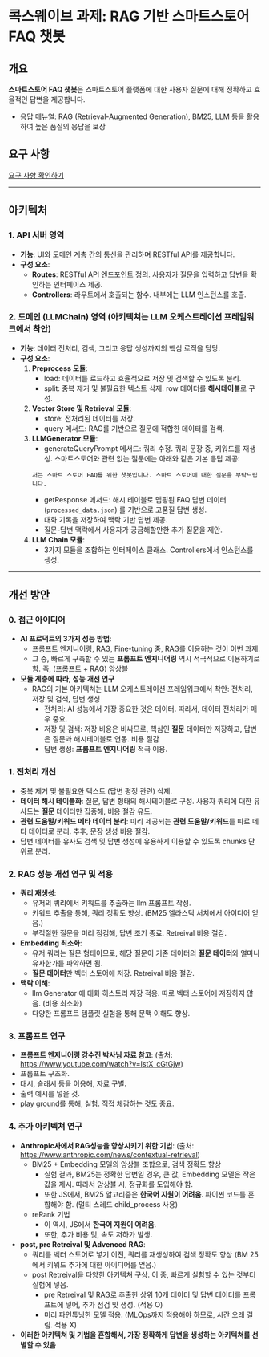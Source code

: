 # 콕스웨이브 과제: RAG 기반 스마트스토어 FAQ 챗봇

## 개요

**스마트스토어 FAQ 챗봇**은 스마트스토어 플랫폼에 대한 사용자 질문에 대해 정확하고 효율적인 답변을 제공합니다.

- 응답 메뉴얼: RAG (Retrieval-Augmented Generation), BM25, LLM 등을 활용하여 높은 품질의 응답을 보장

## 요구 사항

[요구 사항 확인하기](./docs/README.md)

---

## 아키텍처

### 1. API 서버 영역

- **기능**: UI와 도메인 계층 간의 통신을 관리하며 RESTful API를 제공합니다.
- **구성 요소**:
  - **Routes**: RESTful API 엔드포인트 정의. 사용자가 질문을 입력하고 답변을 확인하는 인터페이스 제공.
  - **Controllers**: 라우트에서 호출되는 함수. 내부에는 LLM 인스턴스를 호출.

### 2. 도메인 (LLMChain) 영역 (아키텍쳐는 LLM 오케스트레이션 프레임워크에서 착안)

- **기능**: 데이터 전처리, 검색, 그리고 응답 생성까지의 핵심 로직을 담당.
- **구성 요소**:
  1. **Preprocess 모듈**:
     - load: 데이터를 로드하고 효율적으로 저장 및 검색할 수 있도록 분리.
     - split: 중복 제거 및 불필요한 텍스트 삭제. row 데이터를 **해시테이블**로 구성.
  2. **Vector Store 및 Retrieval 모듈**:
     - store: 전처리된 데이터를 저장.
     - query 메서드: RAG를 기반으로 질문에 적합한 데이터를 검색.
  3. **LLMGenerator 모듈**:
     - generateQueryPrompt 메서드: 쿼리 수정. 쿼리 문장 중, 키워드를 재생성. 스마트스토어와 관련 없는 질문에는 아래와 같은 기본 응답 제공:
      ```
      저는 스마트 스토어 FAQ를 위한 챗봇입니다. 스마트 스토어에 대한 질문을 부탁드립니다.
      ```
     - getResponse 메서드: 해시 테이블로 맵핑된 FAQ 답변 데이터(`processed_data.json`) 를 기반으로 고품질 답변 생성.
     - 대화 기록을 저장하여 맥락 기반 답변 제공.
     - 질문-답변 맥락에서 사용자가 궁금해할만한 추가 질문을 제안.
   4. **LLM Chain 모듈**:
	    - 3가지 모듈을 조합하는 인터페이스 클래스. Controllers에서 인스턴스를 생성.


---

## 개선 방안

### 0. **접근 아이디어**

- **AI 프로덕트의 3가지 성능 방법**:
  - 프롬프트 엔지니어링, RAG, Fine-tuning 중, RAG를 이용하는 것이 이번 과제.
  - 그 중, 빠르게 구축할 수 있는 **프롬프트 엔지니어링** 역시 적극적으로 이용하기로 함. 즉, (프롬프트 + RAG) 앙상블
- **모듈 계층에 따라, 성능 개선 연구**
	- RAG의 기본 아키텍쳐는 LLM 오케스트레이션 프레임워크에서 착안: 전처리, 저장 및 검색, 답변 생성
		- 전처리: AI 성능에서 가장 중요한 것은 데이터. 따라서, 데이터 전처리가 매우 중요.
		- 저장 및 검색: 저장 비용은 비싸므로, 핵심인 **질문** 데이터만 저장하고, 답변은 질문과 해시테이블로 연동. 비용 절감
		- 답변 생성: **프롬프트 엔지니어링** 적극 이용.


### 1. **전처리 개선**

- 중복 제거 및 불필요한 텍스트 (답변 평정 관련) 삭제.
- **데이터 해시 테이블화**: 질문, 답변 형태의 해시테이블로 구성. 사용자 쿼리에 대한 유사도는 **질문** 데이터만 집중해, 비용 절감 유도.
- **관련 도움말/키워드 메타 데이터 분리**: 미리 제공되는 **관련 도움말/키워드**를 따로 메타 데이터로 분리. 추후, 문장 생성 비용 절감.
- 답변 데이터를 유사도 검색 및 답변 생성에 유용하게 이용할 수 있도록 chunks 단위로 분리.

### 2. **RAG 성능 개선 연구 및 적용**

- **쿼리 재생성**:
  - 유저의 쿼리에서 키워드를 추출하는 llm 프롬프트 작성.
  - 키워드 추출을 통해, 쿼리 정확도 향상. (BM25 엘라스틱 서치에서 아이디어 얻음.)
  - 부적절한 질문을 미리 점검해, 답변 조기 종료. Retreival 비용 절감.
- **Embedding 최소화**:
  - 유저 쿼리는 질문 형태이므로, 해당 질문이 기존 데이터의 **질문 데이터**와 얼마나 유사한가를 파악하면 됨. 
  - **질문 데이터**만 벡터 스토어에 저장. Retreival 비용 절감.
- **맥락 이해**:
  - llm Generator 에 대화 히스토리 저장 적용. 따로 벡터 스토어에 저장하지 않음. (비용 최소화)
  - 다양한 프롬프트 템플릿 실험을 통해 문맥 이해도 향상.
  
### 3. **프롬프트 연구**

- **프롬프트 엔지니어링 강수진 박사님 자료 참고**: (출처: https://www.youtube.com/watch?v=IstX_cGtGjw)
 - 프롬프트 구조화.
 - 대시, 슬래시 등을 이용해, 자료 구별.
 - 출력 예시를 넣을 것.
 - play ground를 통해, 실험. 직접 체감하는 것도 중요.

### 4. **추가 아키텍쳐 연구**
-  **Anthropic사에서 RAG성능을 향상시키기 위한 기법**: (출처: https://www.anthropic.com/news/contextual-retrieval)
	- BM25 + Embedding 모델의 앙상블 조합으로, 검색 정확도 향상
		- 실험 결과, BM25는 정확한 답변일 경우, 큰 값, Embedding 모델은 작은 값을 제시. 따라서 앙상블 시, 정규화를 도입해야 함.
		- 또한 JS에서, BM25 알고리즘은 **한국어 지원이 어려움**. 파이썬 코드를 혼합해야 함. (멀티 스레드 child_process 사용)
	- reRank 기법
		- 이 역시, JS에서 **한국어 지원이 어려움**.
		- 또한, 추가 비용 및, 속도 저하가 발생.
- **post, pre Retreival 및 Advenced RAG**:
	- 쿼리를 벡터 스토어로 넣기 이전, 쿼리를 재생성하여 검색 정확도 향상 (BM 25에서 키워드 추가에 대한 아이디어를 얻음.)
	- post Retreival을 다양한 아키텍쳐 구상. 이 중, 빠르게 실험할 수 있는 것부터 실험에 넣음.
		- pre Retreival 및 RAG로 추출한 상위 10개 데이터 및 답변 데이터를 프롬프트에 넣어, 추가 점검 및 생성. (적용 O)
		- 미리 파인튜닝한 모델 적용. (MLOps까지 적용해야 하므로, 시간 오래 걸림. 적용 X)	
- **이러한 아키텍쳐 및 기법을 혼합해서, 가장 정확하게 답변을 생성하는 아키텍쳐를 선별할 수 있음**
